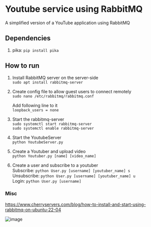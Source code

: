 # Youtube service using RabbitMQ
A simplified version of a YouTube application using RabbitMQ
## Dependencies
1. pika: `pip install pika`

## How to run
1. Install RabbitMQ server on the server-side   
    `sudo apt install rabbitmq-server`

2. Create config file to allow guest users to connect remotely   
    `sudo nano /etc/rabbitmq/rabbitmq.conf`
    
    Add following line to it   
    `loopback_users = none`

3. Start the rabbitmq-server   
    `sudo systemctl start rabbitmq-server`   
    `sudo systemctl enable rabbitmq-server`

4. Start the YoutubeServer   
    `python YoutubeServer.py`

5. Create a Youtuber and upload video   
    `python Youtuber.py [name] [video_name]`

6. Create a user and subscribe to a youtuber   
    Subscribe: `python User.py [username] [youtuber_name] s`   
    Unsubscribe: `python User.py [username] [youtuber_name] u`   
    Login: `python User.py [username]`

### Misc
https://www.cherryservers.com/blog/how-to-install-and-start-using-rabbitmq-on-ubuntu-22-04

![image](https://github.com/SachinSharma-IIITD/RabbitMQ-youtube_service-dscd/assets/92939004/7dcb5c26-b05e-4f55-badc-8f7caef26555)

